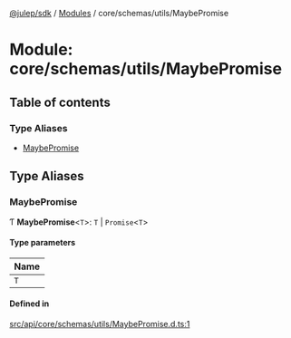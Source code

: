 [@julep/sdk](../README.md) / [Modules](../modules.md) / core/schemas/utils/MaybePromise

# Module: core/schemas/utils/MaybePromise

## Table of contents

### Type Aliases

- [MaybePromise](core_schemas_utils_MaybePromise.md#maybepromise)

## Type Aliases

### MaybePromise

Ƭ **MaybePromise**\<`T`\>: `T` \| `Promise`\<`T`\>

#### Type parameters

| Name |
| :------ |
| `T` |

#### Defined in

[src/api/core/schemas/utils/MaybePromise.d.ts:1](https://github.com/julep-ai/samantha-monorepo/blob/9aefd53/sdks/js/src/api/core/schemas/utils/MaybePromise.d.ts#L1)

